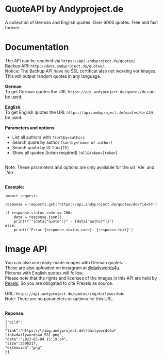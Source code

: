 # QuoteAPI by Andyproject.de
A collection of German and English quotes. Over 6000 quotes. Free and fast forever.

# Documentation
The API can be reached via `https://api.andyproject.de/quotes/`.<br>
Backup API: `http://data.andyproject.de/quotes/`. <br>
Notice: The Backup API have no SSL certificat also not working vor Images.
<br>This will output random quotes in any language. 
<br>
<br>
<b>German</b>
<br>
To get German quotes the URL `https://api.andyproject.de/quotes/de` can be used.
<br>
<br>
<b>English</b><br>
To get English quotes the URL `https://api.andyproject.de/quotes/de` can be used.
<br>
<br>
<b>Parameters and options</b><br>
- List all authors with `?sortby=authors`
- Search quote by author `?sortby=[name of author]`
- Search quote by ID `?id=[ID]`
- Show all quotes (token required) `?all&token=[token]`
<br>
Note: These parameters and options are only available for the url `/de` and `/en`.<br><br>

<b> Example:</b>
```
import requests

response = requests.get('https://api.andyproject.de/quotes/de/?id=54')

if response.status_code == 200:
    data = response.json()
    print(f'"{data["quote"]}" - {data["author"]}')
else:
    print(f'Error {response.status_code}: {response.text}')
```

# Image API
You can also use ready-made images with German quotes. 
<br>These are also uploaded on instagram at <a href="https://instagram.com/dailywords4u">@dailywords4u</a>.
<br>Pictures with English quotes will follow. 
<br>Please note that the rights and licenses of the images in this API are held by <a href="https://pexels.com">Pexels</a>. So you are obligated to cite Prexels as source.<br><br>
URL: `https://api.andyproject.de/quotes/img/dailywords4u`
<br>
Note: There are no parameters or options for this URL.
<br><br>

<b>Reponse:</b>
``` 
{"bild":
{
"link":"https:\/\/img.andyproject.de\/dailywords4u?link=dailywords4u_581.png",
"date":"2023-05-04 15:19:34",
"size":3598217,
"extension":"png"
}} 
```
